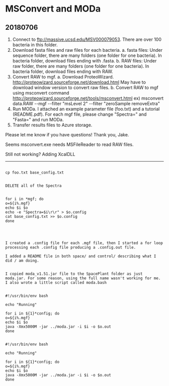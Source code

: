 #	MSConvert and MODa

##	20180706


1. Connect to ftp://massive.ucsd.edu/MSV000079053. There are over 100 bacteria in this folder. 
2. Download fasta files and raw files for each bacteria. 
    a. fasta files: Under sequence folder, there are many folders (one folder for one bacteria). In bacteria folder, download files ending with .fasta.
    b. RAW files: Under raw folder, there are many folders (one folder for one bacteria). In bacteria folder, download files ending with RAW.  
3. Convert RAW to mgf.
    a. Download ProteoWizard. http://proteowizard.sourceforge.net/download.html
        May have to download window version to convert raw files. 
    b. Convert RAW to mgf using msconvert command
    http://proteowizard.sourceforge.net/tools/msconvert.html
    ex) msconvert data.RAW --mgf --filter "msLevel 2" --filter "zeroSample removeExtra"
4. Run MODa. I attached an example parameter file (foo.txt) and a tutorial (README.pdf). For each mgf file, please change "Spectra=" and "Fasta=" and run MODa. 
5. Transfer results files to Azure storage. 

Please let me know if you have questions!
Thank you, Jake.





Seems msconvert.exe needs MSFileReader to read RAW files.

Still not working? Adding XcalDLL













------




```

cp foo.txt base_config.txt


DELETE all of the Spectra


for i in *mgf; do
o=${i%.mgf}
echo $i $o
echo -e "Spectra=$i\r\r" > $o.config
cat base_config.txt >> $o.config
done




I created a .config file for each .mgf file, then I started a for loop processing each .config file producing a .config.out file.

I added a README file in both space/ and control/ describing what I did / am doing.


I copied moda_v1.51.jar file to the SpacePlant folder as just moda.jar. For some reason, using the full name wasn't working for me. I also wrote a little script called moda.bash


#!/usr/bin/env bash

echo "Running"

for i in ${1}*config; do
o=${i%.mgf}
echo $i $o
java -Xmx5000M -jar ../moda.jar -i $i -o $o.out
done


#!/usr/bin/env bash

echo "Running"

for i in ${1}*config; do
o=${i%.mgf}
echo $i $o
java -Xmx5000M -jar ../moda.jar -i $i -o $o.out
done
```
